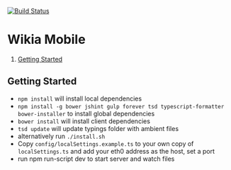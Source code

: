 [![Build Status](https://travis-ci.org/Wikia/mercury.svg?branch=master&style=flat)](https://travis-ci.org/Wikia/mercury)

# Wikia Mobile
1. [Getting Started](#getting-started)

## Getting Started
* `npm install` will install local dependencies
* `npm install -g bower jshint gulp forever tsd typescript-formatter bower-installer` to install global dependencies
* `bower install` will install client dependencies
* `tsd update` will update typings folder with ambient files
* alternatively run `./install.sh`
* Copy `config/localSettings.example.ts` to your own copy of `localSettings.ts` and add your eth0 address as the host, set a port
* run npm run-script dev to start server and watch files
